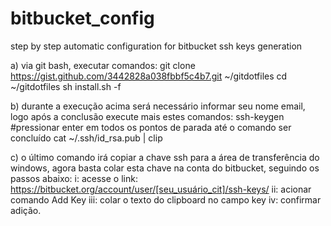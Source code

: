 # bitbucket_config
step by step automatic configuration for bitbucket ssh keys generation 

a) via git bash, executar comandos:
git clone https://gist.github.com/3442828a038fbbf5c4b7.git ~/gitdotfiles
cd ~/gitdotfiles
sh install.sh -f

b) durante a execução acima será necessário informar seu nome email, logo após a conclusão execute mais estes comandos:
ssh-keygen #pressionar enter em todos os pontos de parada até o comando ser concluído
cat ~/.ssh/id_rsa.pub | clip

c) o último comando irá copiar a chave ssh para a área de transferência do windows, agora basta colar esta chave na conta do bitbucket, seguindo os passos abaixo:
i: acesse o link: https://bitbucket.org/account/user/[seu_usuário_cit]/ssh-keys/
ii: acionar comando Add Key
iii: colar o texto do clipboard no campo key
iv: confirmar adição.
